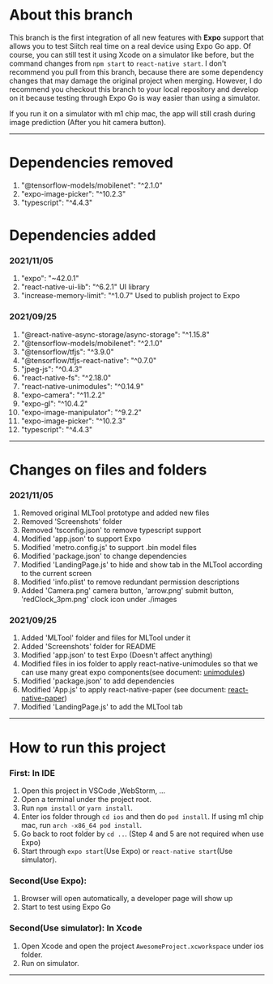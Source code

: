 # About this branch

This branch is the first integration of all new features with **Expo** support that allows you to test Siitch real time on 
a real device using Expo Go app. Of course, you can still test it using Xcode on a simulator like before, but the command
changes from `npm start` to `react-native start`. I don't recommend you pull from this branch, because there are some 
dependency changes that may damage the original project when merging. However, I do recommend you checkout this branch to 
your local repository and develop on it because testing through Expo Go is way easier than using a simulator.

If you run it on a simulator with m1 chip mac, the app will still crash during image prediction (After you hit camera button).

***  

# Dependencies removed
1. "@tensorflow-models/mobilenet": "^2.1.0"
2. "expo-image-picker": "^10.2.3"
3. "typescript": "^4.4.3"

# Dependencies added
### 2021/11/05
1. "expo": "~42.0.1"
2. "react-native-ui-lib": "^6.2.1" UI library
3. "increase-memory-limit": "^1.0.7" Used to publish project to Expo

### 2021/09/25
1. "@react-native-async-storage/async-storage": "^1.15.8"
2. "@tensorflow-models/mobilenet": "^2.1.0"
3. "@tensorflow/tfjs": "^3.9.0"
4. "@tensorflow/tfjs-react-native": "^0.7.0"
5. "jpeg-js": "^0.4.3"
6. "react-native-fs": "^2.18.0"
7. "react-native-unimodules": "^0.14.9"
8. "expo-camera": "^11.2.2"
9. "expo-gl": "^10.4.2"
10. "expo-image-manipulator": "^9.2.2"
11. "expo-image-picker": "^10.2.3"
12. "typescript": "^4.4.3"

***  

# Changes on files and folders
### 2021/11/05
1. Removed original MLTool prototype and added new files
2. Removed 'Screenshots' folder
3. Removed 'tsconfig.json' to remove typescript support
4. Modified 'app.json' to support Expo
5. Modified 'metro.config.js' to support .bin model files
6. Modified 'package.json' to change dependencies
7. Modified 'LandingPage.js' to hide and show tab in the MLTool according to the current screen
8. Modified 'info.plist' to remove redundant permission descriptions
9. Added 'Camera.png' camera button, 'arrow.png' submit button, 'redClock_3pm.png' clock icon under ./images

### 2021/09/25
1. Added 'MLTool' folder and files for MLTool under it
2. Added 'Screenshots' folder for README
3. Modified 'app.json' to test Expo (Doesn't affect anything)
4. Modified files in ios folder to apply react-native-unimodules so that we can use many great expo components(see
   document: [unimodules](https://docs.expo.dev/bare/installing-unimodules/))
5. Modified 'package.json' to add dependencies
6. Modified 'App.js' to apply react-native-paper (see document: [react-native-paper](https://callstack.github.io/react-native-paper/getting-started.html))
7. Modified 'LandingPage.js' to add the MLTool tab

***

# How to run this project
### First: In IDE
1. Open this project in VSCode ,WebStorm, ...
2. Open a terminal under the project root.
3. Run `npm install` or `yarn install`.
4. Enter ios folder through `cd ios` and then do `pod install`. If using m1 chip mac, run `arch -x86_64 pod install`.
5. Go back to root folder by `cd ..`. (Step 4 and 5 are not required when use Expo)
6. Start through `expo start`(Use Expo) or `react-native start`(Use simulator).
### Second(Use Expo):
1. Browser will open automatically, a developer page will show up
2. Start to test using Expo Go
### Second(Use simulator): In Xcode
1. Open Xcode and open the project `AwesomeProject.xcworkspace` under ios folder.
2. Run on simulator.
***
